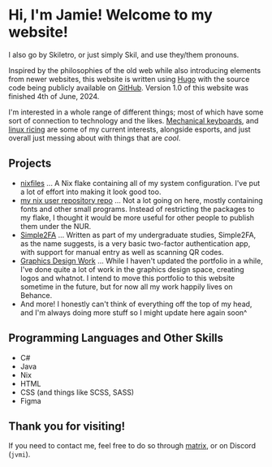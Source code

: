 # Hi, I'm Jamie! Welcome to my website!
I also go by Skiletro, or just simply Skil, and use they/them pronouns.

Inspired by the philosophies of the old web while also introducing elements from newer websites, this website is written using [Hugo](https://gohugo.io/) with the source code being publicly available on [GitHub](https://github.com/skiletro/skiletro.github.io).
Version 1.0 of this website was finished 4th of June, 2024.

I'm interested in a whole range of different things; most of which have some sort of connection to technology and the likes.
[Mechanical keyboards](https://github.com/skiletro/vial-qmk/), and [linux ricing](https://github.com/skiletro/nixfiles) are some of my current interests, alongside esports, and just overall just messing about with things that are *cool*.

## Projects
- [nixfiles](https://github.com/skiletro/nixfiles) ... A Nix flake containing all of my system configuration. I've put a lot of effort into making it look good too.
- [my nix user repository repo](https://github.com/skiletro/nur-repo) ... Not a lot going on here, mostly containing fonts and other small programs. Instead of restricting the packages to my flake, I thought it would be more useful for other people to publish them under the NUR.
- [Simple2FA](https://github.com/skiletro/Simple2FA) ... Written as part of my undergraduate studies, Simple2FA, as the name suggests, is a very basic two-factor authentication app, with support for manual entry as well as scanning QR codes. 
- [Graphics Design Work](https://www.behance.net/skiletro#) ... While I haven't updated the portfolio in a while, I've done quite a lot of work in the graphics design space, creating logos and whatnot. I intend to move this portfolio to this website sometime in the future, but for now all my work happily lives on Behance.
- And more! I honestly can't think of everything off the top of my head, and I'm always doing more stuff so I might update here again soon^

## Programming Languages and Other Skills
- C#
- Java
- Nix
- HTML
- CSS (and things like SCSS, SASS)
- Figma

## Thank you for visiting!
If you need to contact me, feel free to do so through [matrix](https://matrix.to/#/@jvmi:matrix.org), or on Discord (`jvmi`).